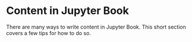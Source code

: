 
Content in Jupyter Book
=======================

There are many ways to write content in Jupyter Book. This short section
covers a few tips for how to do so.
